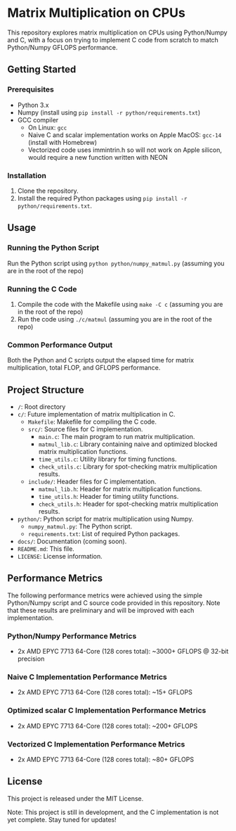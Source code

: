 # Matrix Multiplication on CPUs

This repository explores matrix multiplication on CPUs using Python/Numpy and C, with a focus on trying to implement C code from scratch to match Python/Numpy GFLOPS performance.   

## Getting Started

### Prerequisites

* Python 3.x
* Numpy (install using `pip install -r python/requirements.txt`)
* GCC compiler
    - On Linux: `gcc`
    - Naive C and scalar implementation works on Apple MacOS: `gcc-14` (install with Homebrew)
    - Vectorized code uses immintrin.h so will not work on Apple silicon, would require a new function written with NEON

### Installation

1. Clone the repository.
2. Install the required Python packages using `pip install -r python/requirements.txt`.

## Usage

### Running the Python Script

Run the Python script using `python python/numpy_matmul.py` (assuming you are in the root of the repo)

### Running the C Code

1. Compile the code with the Makefile using `make -C c` (assuming you are in the root of the repo)
2. Run the code using `./c/matmul` (assuming you are in the root of the repo)

### Common Performance Output

Both the Python and C scripts output the elapsed time for matrix multiplication, total FLOP, and GFLOPS performance.

## Project Structure

* `/`: Root directory
* `c/`: Future implementation of matrix multiplication in C.
    + `Makefile`: Makefile for compiling the C code.
    + `src/`: Source files for C implementation.
        - `main.c`: The main program to run matrix multiplication.
        - `matmul_lib.c`: Library containing naive and optimized blocked matrix multiplication functions.
        - `time_utils.c`: Utility library for timing functions.
        - `check_utils.c`: Library for spot-checking matrix multiplication results.
    + `include/`: Header files for C implementation.
        - `matmul_lib.h`: Header for matrix multiplication functions.
        - `time_utils.h`: Header for timing utility functions.
        - `check_utils.h`: Header for spot-checking matrix multiplication results.
* `python/`: Python script for matrix multiplication using Numpy.
    + `numpy_matmul.py`: The Python script.
    + `requirements.txt`: List of required Python packages.
* `docs/`: Documentation (coming soon).
* `README.md`: This file.
* `LICENSE`: License information.

## Performance Metrics

The following performance metrics were achieved using the simple Python/Numpy script and C source code provided in this repository. Note that these results are preliminary and will be improved with each implementation.

### Python/Numpy Performance Metrics
* 2x AMD EPYC 7713 64-Core (128 cores total): ~3000+ GFLOPS @ 32-bit precision

### Naive C Implementation Performance Metrics
* 2x AMD EPYC 7713 64-Core (128 cores total): ~15+ GFLOPS

### Optimized scalar C Implementation Performance Metrics
* 2x AMD EPYC 7713 64-Core (128 cores total): ~200+ GFLOPS

### Vectorized C Implementation Performance Metrics
* 2x AMD EPYC 7713 64-Core (128 cores total): ~80+ GFLOPS

## License

This project is released under the MIT License.

Note: This project is still in development, and the C implementation is not yet complete. Stay tuned for updates!
